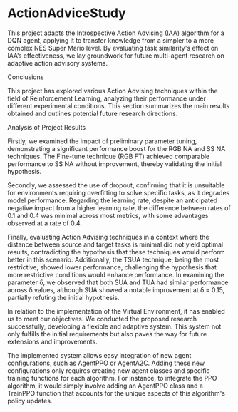 # ActionAdviceStudy
This project adapts the Introspective Action Advising (IAA) algorithm for a DQN agent, applying it to transfer knowledge from a simpler to a more complex NES Super Mario level. By evaluating task similarity's effect on IAA’s effectiveness, we lay groundwork for future multi-agent research on adaptive action advisory systems.

Conclusions

This project has explored various Action Advising techniques within the field of Reinforcement Learning, analyzing their performance under different experimental conditions. This section summarizes the main results obtained and outlines potential future research directions.

Analysis of Project Results

Firstly, we examined the impact of preliminary parameter tuning, demonstrating a significant performance boost for the RGB NA and SS NA techniques. The Fine-tune technique (RGB FT) achieved comparable performance to SS NA without improvement, thereby validating the initial hypothesis.

Secondly, we assessed the use of dropout, confirming that it is unsuitable for environments requiring overfitting to solve specific tasks, as it degrades model performance. Regarding the learning rate, despite an anticipated negative impact from a higher learning rate, the difference between rates of 0.1 and 0.4 was minimal across most metrics, with some advantages observed at a rate of 0.4.

Finally, evaluating Action Advising techniques in a context where the distance between source and target tasks is minimal did not yield optimal results, contradicting the hypothesis that these techniques would perform better in this scenario. Additionally, the TSUA technique, being the most restrictive, showed lower performance, challenging the hypothesis that more restrictive conditions would enhance performance. In examining the parameter δ, we observed that both SUA and TUA had similar performance across δ values, although SUA showed a notable improvement at δ = 0.15, partially refuting the initial hypothesis.

In relation to the implementation of the Virtual Environment, it has enabled us to meet our objectives. We conducted the proposed research successfully, developing a flexible and adaptive system. This system not only fulfills the initial requirements but also paves the way for future extensions and improvements.

The implemented system allows easy integration of new agent configurations, such as AgentPPO or AgentA2C. Adding these new configurations only requires creating new agent classes and specific training functions for each algorithm. For instance, to integrate the PPO algorithm, it would simply involve adding an AgentPPO class and a TrainPPO function that accounts for the unique aspects of this algorithm's policy updates.
